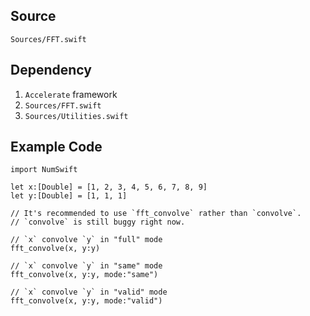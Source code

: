 ## Source
`Sources/FFT.swift`

## Dependency

1. `Accelerate` framework
2. `Sources/FFT.swift`
3. `Sources/Utilities.swift`

## Example Code

```{swift}
import NumSwift

let x:[Double] = [1, 2, 3, 4, 5, 6, 7, 8, 9]
let y:[Double] = [1, 1, 1]

// It's recommended to use `fft_convolve` rather than `convolve`.
// `convolve` is still buggy right now.

// `x` convolve `y` in "full" mode
fft_convolve(x, y:y)

// `x` convolve `y` in "same" mode
fft_convolve(x, y:y, mode:"same")

// `x` convolve `y` in "valid" mode
fft_convolve(x, y:y, mode:"valid")
```
